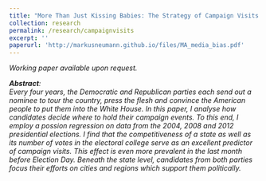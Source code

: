 ```yaml
---
title: "More Than Just Kissing Babies: The Strategy of Campaign Visits in United States Presidential Elections"
collection: research
permalink: /research/campaignvisits
excerpt: ''
paperurl: 'http://markusneumann.github.io/files/MA_media_bias.pdf'
---
```


<i>Working paper available upon request.<i/>

**Abstract**:<br>
Every four years, the Democratic and Republican parties each send out a nominee to tour the country, press the flesh and convince the American people to put them into the White House. In this paper, I analyse how candidates decide where to hold their campaign events. To this end, I employ a possion regression on data from the 2004, 2008 and 2012 presidential elections. I find that the competitiveness of a state as well as its number of votes in the electoral college serve as an excellent predictor of campaign visits. This effect is even more prevalent in the last month before Election Day. Beneath the state level, candidates from both parties focus their efforts on cities and regions which support them politically.
